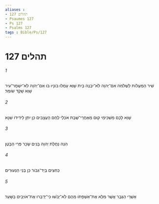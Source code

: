 ```yaml
---
aliases : 
- תהלים 127
- Psaumes 127
- Ps 127
- Psalms 127
tags : Bible/Ps/127
---
```


# תהלים 127

###### 1
שִׁיר הַמַּעֲלֹות לִשְׁלֹמֹה אִם־יְהוָה לֹא־יִבְנֶה בַיִת שָׁוְא עָמְלוּ בֹונָיו בֹּו אִם־יְהוָה לֹא־יִשְׁמָר־עִיר שָׁוְא שָׁקַד שֹׁומֵר׃
###### 2
שָׁוְא לָכֶם מַשְׁכִּימֵי קוּם מְאַחֲרֵי־שֶׁבֶת אֹכְלֵי לֶחֶם הָעֲצָבִים כֵּן יִתֵּן לִידִידֹו שֵׁנָא׃
###### 3
הִנֵּה נַחֲלַת יְהוָה בָּנִים שָׂכָר פְּרִי הַבָּטֶן׃
###### 4
כְּחִצִּים בְּיַד־גִּבֹּור כֵּן בְּנֵי הַנְּעוּרִים׃
###### 5
אַשְׁרֵי הַגֶּבֶר אֲשֶׁר מִלֵּא אֶת־אַשְׁפָּתֹו מֵהֶם לֹא־יֵבֹשׁוּ כִּי־יְדַבְּרוּ אֶת־אֹויְבִים בַּשָּׁעַר׃
